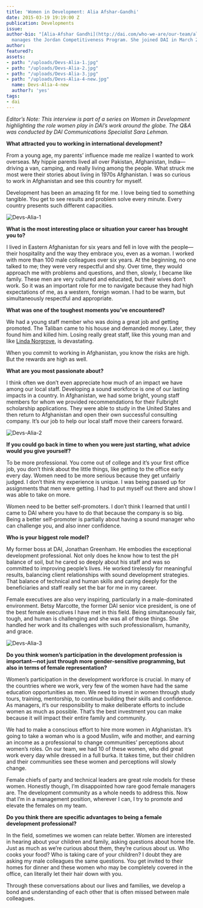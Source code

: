 ```yaml
---
title: 'Women in Development: Alia Afshar-Gandhi'
date: 2015-03-19 19:19:00 Z
publication: Developments
issue: 
author-bio: "[Alia-Afshar Gandhi](http://dai.com/who-we-are/our-team/alia-afshar-gandhi)
  manages the Jordan Competitiveness Program. She joined DAI in March 2006."
author: 
featured?: 
assets:
- path: "/uploads/Devs-Alia-1.jpg"
- path: "/uploads/Devs-Alia-2.jpg"
- path: "/uploads/Devs-Alia-3.jpg"
- path: "/uploads/Devs-Alia-4-new.jpg"
  name: Devs-Alia-4-new
  author?: 'yes'
tags:
- dai
---
```


*Editor’s Note: This interview is part of a series on Women in Development highlighting the role women play in DAI’s work around the globe. The Q&A was conducted by DAI Communications Specialist Sara Lehman.*



**What attracted you to working in international development?** 

From a young age, my parents’ influence made me realize I wanted to work overseas. My hippie parents lived all over Pakistan, Afghanistan, India—driving a van, camping, and really living among the people. What struck me most were their stories about living in 1970s Afghanistan. I was so curious to work in Afghanistan and see this country for myself. 



Development has been an amazing fit for me. I love being tied to something tangible. You get to see results and problem solve every minute. Every country presents such different capacities.

![Devs-Alia-1](/uploads/Devs-Alia-1.jpg "Alia Afshar-Gandhi, right, in 2006 while working as a Senior Project Associate for the Alternative Development Program—Eastern Region project.") 

**What is the most interesting place or situation your career has brought you to?** 

I lived in Eastern Afghanistan for six years and fell in love with the people—their hospitality and the way they embrace you, even as a woman. 
I worked with more than 100 male colleagues over six years. At the beginning, no one talked to me; they were very respectful and shy. Over time, they would approach me with problems and questions, and then, slowly, I became like family. These men are very cultured and educated, but their wives don’t work. So it was an important role for me to navigate because they had high expectations of me, as a western, foreign woman. I had to be warm, but simultaneously respectful and appropriate. 

**What was one of the toughest moments you’ve encountered?** 

We had a young staff member who was doing a great job and getting promoted. The Taliban came to his house and demanded money. Later, they found him and killed him. Losing really great staff, like this young man and like [Linda Norgrove](http://www.lindanorgrovefoundation.org), is devastating.

When you commit to working in Afghanistan, you know the risks are high. But the rewards are high as well. 

**What are you most passionate about?**

I think often we don’t even appreciate how much of an impact we have among our local staff. Developing a sound workforce is one of our lasting impacts in a country. In Afghanistan, we had some bright, young staff members for whom we provided recommendations for their Fulbright scholarship applications. They were able to study in the United States and then return to Afghanistan and open their own successful consulting company. It’s our job to help our local staff move their careers forward.

![Devs-Alia-2](/uploads/Devs-Alia-2.jpg "During a retreat in 2014 for the Jordan Competitiveness Program.") 

**If you could go back in time to when you were just starting, what advice would you give yourself?**

To be more professional. You come out of college and it’s your first office job, you don’t think about the little things, like getting to the office early every day. Women need to be more serious because they get unfairly judged. I don’t think my experience is unique. I was being passed up for assignments that men were getting. I had to put myself out there and show I was able to take on more. 

Women need to be better self-promoters. I don’t think I learned that until I came to DAI where you have to do that because the company is so big. Being a better self-promoter is partially about having a sound manager who can challenge you, and also inner confidence. 

**Who is your biggest role model?**

My former boss at DAI, Jonathan Greenham. He embodies the exceptional development professional. Not only does he know how to test the pH balance of soil, but he cared so deeply about his staff and was so committed to improving people’s lives. He worked tirelessly for meaningful results, balancing client relationships with sound development strategies. That balance of technical and human skills and caring deeply for the beneficiaries and staff really set the bar for me in my career. 

Female executives are also very inspiring, particularly in a male-dominated environment. Betsy Marcotte, the former DAI senior vice president, is one of the best female executives I have met in this field. Being simultaneously fair, tough, and human is challenging and she was all of those things. She handled her work and its challenges with such professionalism, humanity, and grace.

![Devs-Alia-3](/uploads/Devs-Alia-3.jpg "March 2013 in Careysburg, Liberia, at My Brother's Keeper orphanage to build a demonstration garden plot.") 

**Do you think women’s participation in the development profession is important—not just through more gender-sensitive programming, but also in terms of female representation?** 

Women’s participation in the development workforce is crucial. In many of the countries where we work, very few of the women have had the same education opportunities as men. We need to invest in women through study tours, training, mentorship, to continue building their skills and confidence. As managers, it’s our responsibility to make deliberate efforts to include women as much as possible. That’s the best investment you can make because it will impact their entire family and community.

We had to make a conscious effort to hire more women in Afghanistan. It’s going to take a woman who is a good Muslim, wife and mother, and earning an income as a professional to change communities’ perceptions about women’s roles. On our team, we had 10 of these women, who did great work every day while dressed in a full burka. It takes time, but their children and their communities see these women and perceptions will slowly change. 

Female chiefs of party and technical leaders are great role models for these women. Honestly though, I’m disappointed how rare good female managers are. The development community as a whole needs to address this. Now that I’m in a management position, wherever I can, I try to promote and elevate the females on my team. 

**Do you think there are specific advantages to being a female development professional?** 

In the field, sometimes we women can relate better. Women are interested in hearing about your children and family, asking questions about home life. Just as much as we’re curious about them, they’re curious about us. Who cooks your food? Who is taking care of your children? I doubt they are asking my male colleagues the same questions. You get invited to their homes for dinner and these women who may be completely covered in the office, can literally let their hair down with you. 

Through these conversations about our lives and families, we develop a bond and understanding of each other that is often missed between male colleagues.
